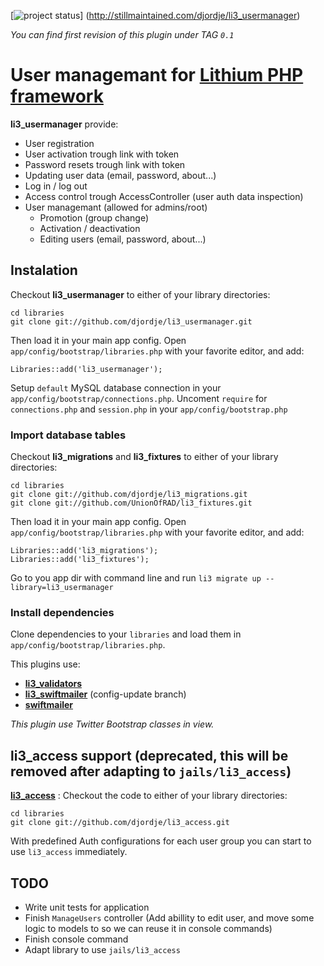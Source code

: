[![project status](http://stillmaintained.com/djordje/li3_usermanager.png)]
(http://stillmaintained.com/djordje/li3_usermanager)

*You can find first revision of this plugin under TAG `0.1`*

# User managemant for [Lithium PHP framework](http://lithify.me/)

**li3_usermanager** provide:

* User registration
* User activation trough link with token
* Password resets trough link with token
* Updating user data (email, password, about...)
* Log in / log out
* Access control trough AccessController (user auth data inspection)
* User managemant (allowed for admins/root)
  * Promotion (group change)
  * Activation / deactivation
  * Editing users (email, password, about...)

## Instalation

Checkout **li3_usermanager** to either of your library directories:

	cd libraries
	git clone git://github.com/djordje/li3_usermanager.git

Then load it in your main app config. Open `app/config/bootstrap/libraries.php` with your favorite
editor, and add:

	Libraries::add('li3_usermanager');

Setup `default` MySQL database connection in your `app/config/bootstrap/connections.php`.
Uncoment `require` for `connections.php` and `session.php` in your `app/config/bootstrap.php`

### Import database tables

Checkout **li3_migrations** and **li3_fixtures** to either of your library directories:

	cd libraries
	git clone git://github.com/djordje/li3_migrations.git
	git clone git://github.com/UnionOfRAD/li3_fixtures.git

Then load it in your main app config. Open `app/config/bootstrap/libraries.php` with your favorite
editor, and add:

	Libraries::add('li3_migrations');
	Libraries::add('li3_fixtures');

Go to you app dir with command line and run `li3 migrate up --library=li3_usermanager`

### Install dependencies

Clone dependencies to your `libraries` and load them in `app/config/bootstrap/libraries.php`.

This plugins use:

* **[li3_validators](http://github.com/djordje/li3_validators)**
* **[li3_swiftmailer](http://github.com/djordje/li3_swiftmailer)** (config-update branch)
* **[swiftmailer](http://github.com/swiftmailer/swiftmailer)**

*This plugin use Twitter Bootstrap classes in view.*

## li3_access support (deprecated, this will be removed after adapting to `jails/li3_access`)

**[li3_access](http://github.com/djordje/li3_access)** :
Checkout the code to either of your library directories:

	cd libraries
	git clone git://github.com/djordje/li3_access.git

With predefined Auth configurations for each user group you can start to use `li3_access`
immediately.

## TODO

* Write unit tests for application
* Finish `ManageUsers` controller (Add abillity to edit user, and move some logic to models to
so we can reuse it in console commands)
* Finish console command
* Adapt library to use `jails/li3_access`